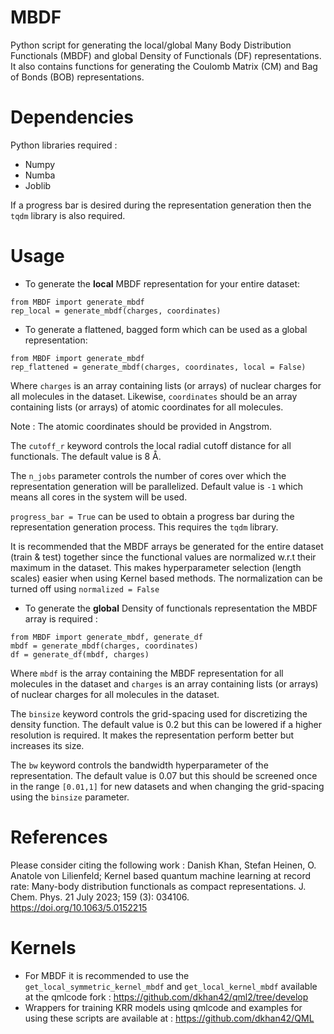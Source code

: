 # MBDF
Python script for generating the local/global Many Body Distribution Functionals (MBDF) and global Density of Functionals (DF) representations.
It also contains functions for generating the Coulomb Matrix (CM) and Bag of Bonds (BOB) representations.

# Dependencies
Python libraries required : 
* Numpy
* Numba
* Joblib

If a progress bar is desired during the representation generation then the `tqdm` library is also required.

# Usage
* To generate the **local** MBDF representation for your entire dataset:
```
from MBDF import generate_mbdf
rep_local = generate_mbdf(charges, coordinates)
```
* To generate a flattened, bagged form which can be used as a global representation:
```
from MBDF import generate_mbdf
rep_flattened = generate_mbdf(charges, coordinates, local = False)
```

Where `charges` is an array containing lists (or arrays) of nuclear charges for all molecules in the dataset. Likewise, `coordinates` should be an array containing lists (or arrays) of atomic coordinates for all molecules. 

Note : The atomic coordinates should be provided in Angstrom.

The `cutoff_r` keyword controls the local radial cutoff distance for all functionals. The default value is 8 Å.

The `n_jobs` parameter controls the number of cores over which the representation generation will be parallelized. Default value is `-1` which means all cores in the system will be used.

`progress_bar = True` can be used to obtain a progress bar during the representation generation process. This requires the `tqdm` library.

It is recommended that the MBDF arrays be generated for the entire dataset (train & test) together since the functional values are normalized w.r.t their maximum in the dataset. This makes hyperparameter selection (length scales) easier when using Kernel based methods. The normalization can be turned off using `normalized = False`



* To generate the **global** Density of functionals representation the MBDF array is required :
```
from MBDF import generate_mbdf, generate_df
mbdf = generate_mbdf(charges, coordinates)
df = generate_df(mbdf, charges)
```
Where `mbdf` is the array containing the MBDF representation for all molecules in the dataset and `charges` is an array containing lists (or arrays) of nuclear charges for all molecules in the dataset.

The `binsize` keyword controls the grid-spacing used for discretizing the density function. The default value is 0.2 but this can be lowered if a higher resolution is required. It makes the representation perform better but increases its size.

The `bw` keyword controls the bandwidth hyperparameter of the representation. The default value is 0.07 but this should be screened once in the range `[0.01,1]` for new datasets and when changing the grid-spacing using the `binsize` parameter.

# References
Please consider citing the following work :
Danish Khan, Stefan Heinen, O. Anatole von Lilienfeld; Kernel based quantum machine learning at record rate: Many-body distribution functionals as compact representations. J. Chem. Phys. 21 July 2023; 159 (3): 034106. https://doi.org/10.1063/5.0152215

# Kernels
* For MBDF it is recommended to use the `get_local_symmetric_kernel_mbdf` and `get_local_kernel_mbdf` available at the qmlcode fork : https://github.com/dkhan42/qml2/tree/develop
* Wrappers for training KRR models using qmlcode and examples for using these scripts are available at : https://github.com/dkhan42/QML

